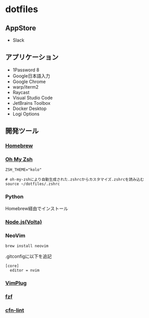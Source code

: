 # dotfiles

## AppStore

* Slack

## アプリケーション

* 1Password 8
* Google日本語入力
* Google Chrome
* warp/iterm2
* Raycast
* Visual Studio Code
* JetBrains Toolbox
* Docker Desktop
* Logi Options

## 開発ツール

### [Homebrew](https://brew.sh/index_ja)

### [Oh My Zsh](https://ohmyz.sh/)

```bash:.zshrc
ZSH_THEME="kolo"

# oh-my-zshにより自動生成された.zshrcからカスタマイズ.zshrcを読み込む
source ~/dotfiles/.zshrc
```

### Python

Homebrew経由でインストール

### [Node.js(Volta)](https://volta.sh/)

### NeoVim

```bash
brew install neovim
```

.gitconfigに以下を追記

```
[core]
  editor = nvim
```

### [VimPlug](https://github.com/junegunn/vim-plug)

### [fzf](https://github.com/junegunn/fzf)

### [cfn-lint](https://github.com/aws-cloudformation/cfn-lint)

